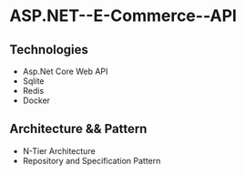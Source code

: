 # ASP.NET--E-Commerce--API

## Technologies 
- Asp.Net Core Web API
- Sqlite
- Redis
- Docker


## Architecture && Pattern
- N-Tier Architecture
- Repository and Specification Pattern
